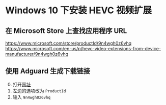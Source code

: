 # Windows 10 下安装 HEVC 视频扩展

## 在 Microsoft Store 上查找应用程序 URL

https://www.microsoft.com/store/productId/9n4wgh0z6vhq
https://www.microsoft.com/en-us/p/hevc-video-extensions-from-device-manufacturer/9n4wgh0z6vhq

## 使用 Adguard 生成下载链接

0. 打开[网址](https://store.rg-adguard.net/)
1. 左边的选项改为 `ProductId`
2. 输入 `9n4wgh0z6vhq`
